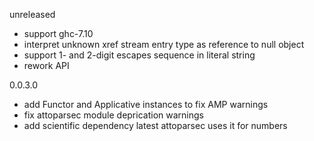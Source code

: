 unreleased

* support ghc-7.10
* interpret unknown xref stream entry type as reference to null object
* support 1- and 2-digit escapes sequence in literal string
* rework API

0.0.3.0

* add Functor and Applicative instances to fix AMP warnings
* fix attoparsec module deprication warnings
* add scientific dependency
  latest attoparsec uses it for numbers
